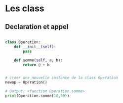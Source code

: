 # Les class


## Declaration et appel

```python 

class Operation:
    def __init__(self):
        pass

    def somme(self, a, b):
        return @ + b


# creer une nouvelle instance de la class Operation
newop = Operation()

# Output: <function Operation.somme>
print(Operation.somme(10,30))


``` 
